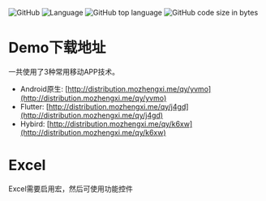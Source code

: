 ![GitHub](https://img.shields.io/github/license/sunzhongshan1988/scan-qr-code)
![Language](https://img.shields.io/github/languages/count/sunzhongshan1988/scan-qr-code)
![GitHub top language](https://img.shields.io/github/languages/top/sunzhongshan1988/scan-qr-code)
![GitHub code size in bytes](https://img.shields.io/github/languages/code-size/sunzhongshan1988/scan-qr-code)

# Demo下载地址
一共使用了3种常用移动APP技术。
- Android原生: [http://distribution.mozhengxi.me/qy/yvmo](http://distribution.mozhengxi.me/qy/yvmo)
- Flutter: [http://distribution.mozhengxi.me/qy/j4gd](http://distribution.mozhengxi.me/qy/j4gd)
- Hybird: [http://distribution.mozhengxi.me/qy/k6xw](http://distribution.mozhengxi.me/qy/k6xw)
# Excel
Excel需要启用宏，然后可使用功能控件
